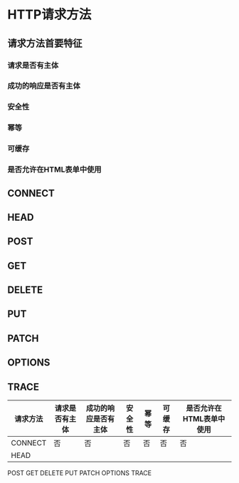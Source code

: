 # HTTP请求方法

## 请求方法首要特征

### 请求是否有主体

### 成功的响应是否有主体
### 安全性
### 幂等
### 可缓存
### 是否允许在HTML表单中使用

## CONNECT
## HEAD
## POST
## GET
## DELETE
## PUT
## PATCH
## OPTIONS
## TRACE

| 请求方法 | 请求是否有主体 | 成功的响应是否有主体 | 安全性 | 幂等 | 可缓存 | 是否允许在HTML表单中使用 |
| -------- | -------------- | -------------------- | ------ | ---- | ------ | ------------------------ |
| CONNECT  | 否             | 否                   | 否     | 否   | 否     | 否                       |
|HEAD
POST
GET
DELETE
PUT
PATCH
OPTIONS
TRACE